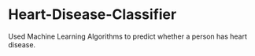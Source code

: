 # Heart-Disease-Classifier
Used Machine Learning Algorithms to predict whether a person has heart disease.
